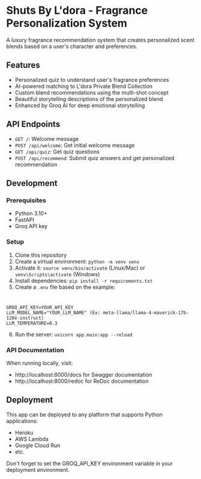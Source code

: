 # Shuts By L'dora - Fragrance Personalization System

A luxury fragrance recommendation system that creates personalized scent blends based on a user's character and
preferences.

## Features

- Personalized quiz to understand user's fragrance preferences
- AI-powered matching to L'dora Private Blend Collection
- Custom blend recommendations using the multi-shot concept
- Beautiful storytelling descriptions of the personalized blend
- Enhanced by Groq AI for deep emotional storytelling

## API Endpoints

- `GET /`: Welcome message
- `POST /api/welcome`: Get initial welcome message
- `GET /api/quiz`: Get quiz questions
- `POST /api/recommend`: Submit quiz answers and get personalized recommendation

## Development

### Prerequisites

- Python 3.10+
- FastAPI
- Groq API key

### Setup

1. Clone this repository
2. Create a virtual environment: `python -m venv venv`
3. Activate it: `source venv/bin/activate` (Linux/Mac) or `venv\Scripts\activate` (Windows)
4. Install dependencies: `pip install -r requirements.txt`
5. Create a `.env` file based on the example:

#

    GROQ_API_KEY=YOUR_API_KEY
    LLM_MODEL_NAME="YOUR_LLM_NAME" (Ex: meta-llama/llama-4-maverick-17b-128e-instruct)
    LLM_TEMPERATURE=0.3

6. Run the server: `uvicorn app.main:app --reload`

### API Documentation

When running locally, visit:

- http://localhost:8000/docs for Swagger documentation
- http://localhost:8000/redoc for ReDoc documentation

## Deployment

This app can be deployed to any platform that supports Python applications:

- Heroku
- AWS Lambda
- Google Cloud Run
- etc.

Don't forget to set the GROQ_API_KEY environment variable in your deployment environment.